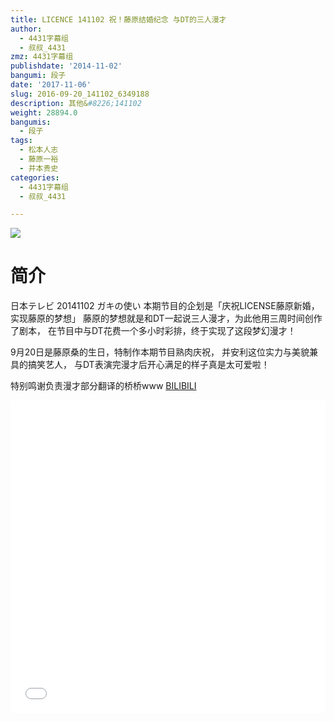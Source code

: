 ```yaml
---
title: LICENCE 141102 祝！藤原结婚纪念 与DT的三人漫才
author:
  - 4431字幕组
  - 叔叔_4431
zmz: 4431字幕组
publishdate: '2014-11-02'
bangumi: 段子
date: '2017-11-06'
slug: 2016-09-20_141102_6349188
description: 其他&#8226;141102
weight: 28894.0
bangumis:
  - 段子
tags:
  - 松本人志
  - 藤原一裕
  - 井本贵史
categories:
  - 4431字幕组
  - 叔叔_4431

---
```

![](https://i.imgur.com/UfjYqZ0.png)
# 简介  
日本テレビ 20141102 ガキの使い
本期节目的企划是「庆祝LICENSE藤原新婚，实现藤原的梦想」
藤原的梦想就是和DT一起说三人漫才，为此他用三周时间创作了剧本，
在节目中与DT花费一个多小时彩排，终于实现了这段梦幻漫才！

9月20日是藤原桑的生日，特制作本期节目熟肉庆祝，
并安利这位实力与美貌兼具的搞笑艺人，
与DT表演完漫才后开心满足的样子真是太可爱啦！

特别鸣谢负责漫才部分翻译的桥桥www
  [BILIBILI](https://www.bilibili.com/video/av6349188/)

  <iframe src="//www.bilibili.com/html/html5player.html?cid=10318427&aid=6349188" width="100%" height="500" frameborder="0" allowfullscreen="allowfullscreen"></iframe>
